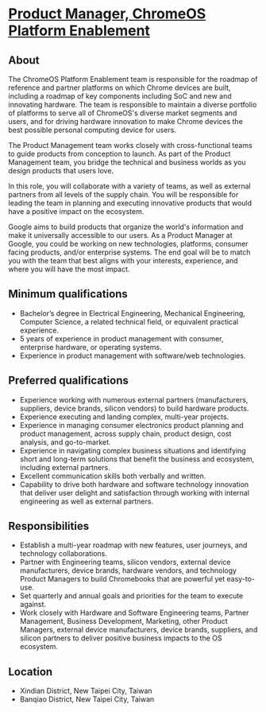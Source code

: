# [Product Manager, ChromeOS Platform Enablement](https://www.google.com/about/careers/applications/jobs/results/89819233015210694-product-manager-chromeos-platform-enablement?location=Taipei%2C%20Taiwan)

## About
The ChromeOS Platform Enablement team is responsible for the roadmap of reference and partner platforms on which Chrome devices are built, including a roadmap of key components including SoC and new and innovating hardware. The team is responsible to maintain a diverse portfolio of platforms to serve all of ChromeOS's diverse market segments and users, and for driving hardware innovation to make Chrome devices the best possible personal computing device for users.

The Product Management team works closely with cross-functional teams to guide products from conception to launch. As part of the Product Management team, you bridge the technical and business worlds as you design products that users love.

In this role, you will collaborate with a variety of teams, as well as external partners from all levels of the supply chain. You will be responsible for leading the team in planning and executing innovative products that would have a positive impact on the ecosystem.

Google aims to build products that organize the world's information and make it universally accessible to our users. As a Product Manager at Google, you could be working on new technologies, platforms, consumer facing products, and/or enterprise systems. The end goal will be to match you with the team that best aligns with your interests, experience, and where you will have the most impact.

## Minimum qualifications
- Bachelor’s degree in Electrical Engineering, Mechanical Engineering, Computer Science, a related technical field, or equivalent practical experience.
- 5 years of experience in product management with consumer, enterprise hardware, or operating systems.
- Experience in product management with software/web technologies.

## Preferred qualifications
- Experience working with numerous external partners (manufacturers, suppliers, device brands, silicon vendors) to build hardware products.
- Experience executing and landing complex, multi-year projects.
- Experience in managing consumer electronics product planning and product management, across supply chain, product design, cost analysis, and go-to-market.
- Experience in navigating complex business situations and identifying short and long-term solutions that benefit the business and ecosystem, including external partners.
- Excellent communication skills both verbally and written.
- Capability to drive both hardware and software technology innovation that deliver user delight and satisfaction through working with internal engineering as well as external partners.

## Responsibilities
- Establish a multi-year roadmap with new features, user journeys, and technology collaborations.
- Partner with Engineering teams, silicon vendors, external device manufacturers, device brands, hardware vendors, and technology Product Managers to build Chromebooks that are powerful yet easy-to-use.
- Set quarterly and annual goals and priorities for the team to execute against.
- Work closely with Hardware and Software Engineering teams, Partner Management, Business Development, Marketing, other Product Managers, external device manufacturers, device brands, suppliers, and silicon partners to deliver positive business impacts to the OS ecosystem.

## Location
- Xindian District, New Taipei City, Taiwan
- Banqiao District, New Taipei City, Taiwan